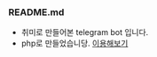 ### README.md

- 취미로 만들어본 telegram bot 입니다.
- php로 만들었습니당.
[이용해보기](tg://resolve?domain=deletable_bot)
